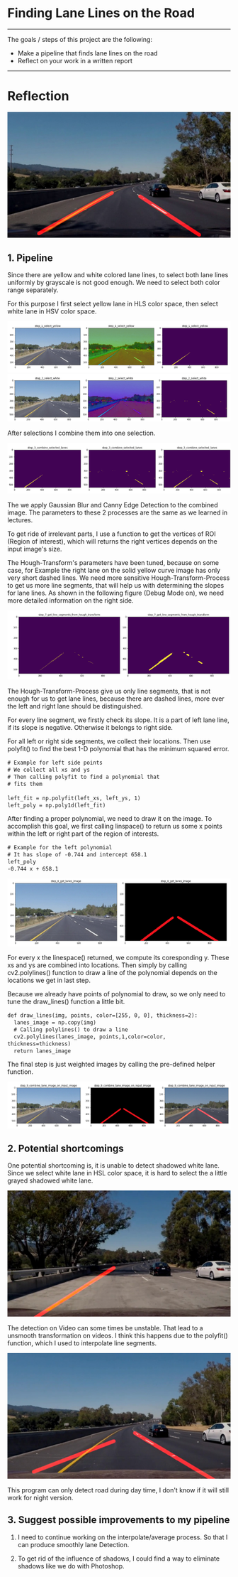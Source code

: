 # **Finding Lane Lines on the Road**

---

The goals / steps of this project are the following:
* Make a pipeline that finds lane lines on the road
* Reflect on your work in a written report

[//]: # (Image References)

[image1]: ./doc/output_1.challenge.jpg "Challenge"
[step1]: ./doc/step1.png  "Select Yellow Lane"
[step2]: ./doc/step2.png "Select White Lane"
[step3]: ./doc/step3.png "Combine selections"
[image2]: /doc/4.solidYellowCurve.jpg "solidYellowCurve"
[step7]: ./doc/step7.png "Hough-Transform"
[step8]: ./doc/step8.png "Draw Lane Lines"
[step9]: ./doc/step9.png "Final Step"
[lost]: ./doc/lost.jpg "Lost"
[wrong]: ./doc/wrong.jpg "Lost"
---

# Reflection

![Finding Lane Lines][image1]

## 1. Pipeline

Since there are yellow and white colored lane lines, to select both lane lines uniformly by grayscale is not good enough. We need to select both color range separately.

For this purpose I first select yellow lane in HLS color space, then select white lane in HSV color space.

![Select Yellow][step1]
![Select White][step2]

After selections I combine them into one selection.

![Combine Selections][step3]

The we apply Gaussian Blur and Canny Edge Detection to the combined image. The parameters to these 2 processes are the same as we learned in lectures.

To get ride of irrelevant parts, I use a function to get the vertices of ROI (Region of interest), which will returns the right vertices depends on the input image's size.  

The Hough-Transform's parameters have been tuned, because on some case, for Example the right lane on the solid yellow curve image has only very short dashed lines. We need more sensitive Hough-Transform-Process to get us more line segments, that will help us with determining the slopes for lane lines. As shown in the following figure (Debug Mode on), we need more detailed information on the right side.

![Hough-Transform][step7]

The Hough-Transform-Process give us only line segments, that is not enough for us to get lane lines, because there are dashed lines, more ever the left and right lane should be distinguished.

For every line segment, we firstly check its slope. It is a part of left lane line, if its slope is negative. Otherwise it belongs to right side.

For all left or right side segments, we collect their locations. Then use polyfit() to find the best 1-D polynomial that has the minimum squared error.

```
# Example for left side points
# We collect all xs and ys
# Then calling polyfit to find a polynomial that
# fits them

left_fit = np.polyfit(left_xs, left_ys, 1)
left_poly = np.poly1d(left_fit)
```

After finding a proper polynomial, we need to draw it on the image. To accomplish this goal, we first calling linspace() to return us some x points within the left or right part of the region of interests.

```
# Example for the left polynomial
# It has slope of -0.744 and intercept 658.1
left_poly  
-0.744 x + 658.1
```

![Draw Lane Lines][step8]

For every x the linespace() returned, we compute its coresponding y. These xs and ys are combined into locations. Then simply by calling cv2.polylines() function to draw a line of the polynomial depends on the locations we get in last step.

Because we already have points of polynomial to draw, so we only need to tune the draw_lines() function a little bit.

```
def draw_lines(img, points, color=[255, 0, 0], thickness=2):
  lanes_image = np.copy(img)
  # Calling polylines() to draw a line
  cv2.polylines(lanes_image, points,1,color=color, thickness=thickness)
  return lanes_image
```

The final step is just weighted images by calling the pre-defined helper function.

![final Step][step9]


## 2. Potential shortcomings

One potential shortcoming is, it is unable to detect shadowed white lane. Since we select white lane in HSL color space, it is hard to select the a little grayed shadowed white lane.

![lost][lost]

The detection on Video can some times be unstable. That lead to a unsmooth transformation on videos. I think this happens due to the polyfit() function, which I used to interpolate line segments.

![wrong][wrong]

This program can only detect road during day time, I don't know if it will still work for night version.

## 3. Suggest possible improvements to my pipeline

1. I need to continue working on the interpolate/average process. So that I can produce smoothly lane Detection.

2. To get rid of the influence of shadows, I could find a way to eliminate shadows like we do with Photoshop.
